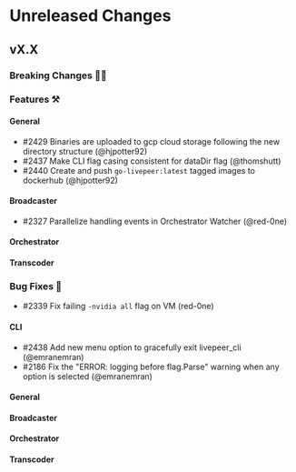 # Unreleased Changes

## vX.X

### Breaking Changes 🚨🚨

### Features ⚒

#### General
- \#2429 Binaries are uploaded to gcp cloud storage following the new directory structure (@hjpotter92)
- \#2437 Make CLI flag casing consistent for dataDir flag (@thomshutt)
- \#2440 Create and push `go-livepeer:latest` tagged images to dockerhub (@hjpotter92)

#### Broadcaster
- \#2327 Parallelize handling events in Orchestrator Watcher (@red-0ne)

#### Orchestrator

#### Transcoder

### Bug Fixes 🐞
- \#2339 Fix failing `-nvidia all` flag on VM (red-0ne)

#### CLI
- \#2438 Add new menu option to gracefully exit livepeer_cli (@emranemran)
- \#2186 Fix the "ERROR: logging before flag.Parse" warning when any option is selected (@emranemran)

#### General

#### Broadcaster

#### Orchestrator

#### Transcoder
